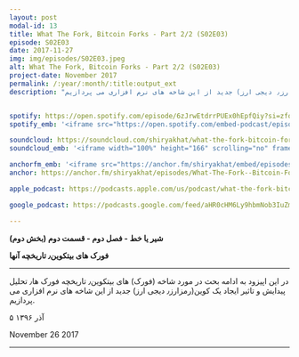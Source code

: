 ```yaml
---
layout: post
modal-id: 13
title: What The Fork, Bitcoin Forks - Part 2/2 (S02E03)
episode: S02E03
date: 2017-11-27
img: img/episodes/S02E03.jpeg
alt: What The Fork, Bitcoin Forks - Part 2/2 (S02E03)
project-date: November 2017
permalink: /:year/:month/:title:output_ext
description: "در این اپیزود به ادامه بحث در مورد شاخه (فورک) های بیتکوین٫ تاریخچه فورک ها٫ تحلیل پیدایش و تاثیر ایجاد یک کوین(رمزارز٫ دیجی ارز) جدید از این شاخه های نرم افزاری می پردازیم."


spotify: https://open.spotify.com/episode/6zJrwEtdrrPUEx0hEpfQiy?si=zfq_quWLT6eWqaBB-aQeig
spotify_emb: '<iframe src="https://open.spotify.com/embed-podcast/episode/6zJrwEtdrrPUEx0hEpfQiy" width="100%" height="232" frameborder="0" allowtransparency="true" allow="encrypted-media"></iframe>'

soundcloud: https://soundcloud.com/shiryakhat/what-the-fork-bitcoin-forks-part-22-episode-1012b
soundcloud_emb: '<iframe width="100%" height="166" scrolling="no" frameborder="no" allow="autoplay" src="https://w.soundcloud.com/player/?url=https%3A//api.soundcloud.com/tracks/368672942&color=%23ff5500&auto_play=false&hide_related=true&show_comments=true&show_user=true&show_reposts=false&show_teaser=true"></iframe><div style="font-size: 10px; color: #cccccc;line-break: anywhere;word-break: normal;overflow: hidden;white-space: nowrap;text-overflow: ellipsis; font-family: Interstate,Lucida Grande,Lucida Sans Unicode,Lucida Sans,Garuda,Verdana,Tahoma,sans-serif;font-weight: 100;"><a href="https://soundcloud.com/shiryakhat" title="Shir | Khat" target="_blank" style="color: #cccccc; text-decoration: none;">Shir | Khat</a> · <a href="https://soundcloud.com/shiryakhat/what-the-fork-bitcoin-forks-part-22-episode-1012b" title="What The Fork, Bitcoin Forks - Part 2/2 (S02E03)" target="_blank" style="color: #cccccc; text-decoration: none;">What The Fork, Bitcoin Forks - Part 2/2 (S02E03)</a></div>'

anchorfm_emb: '<iframe src="https://anchor.fm/shiryakhat/embed/episodes/What-The-Fork--Bitcoin-Forks---Part-22-S02E03-e9idg4" width="100%" frameborder="0" scrolling="no"></iframe>'
anchor: https://anchor.fm/shiryakhat/episodes/What-The-Fork--Bitcoin-Forks---Part-22-S02E03-e9idg4

apple_podcast: https://podcasts.apple.com/us/podcast/what-the-fork-bitcoin-forks-part-2-2-s02e03/id1221206951?i=1000397178516

google_podcast: https://podcasts.google.com/feed/aHR0cHM6Ly9hbmNob3IuZm0vcy8xMWFhODUzYy9wb2RjYXN0L3Jzcw/episode/dGFnOnNvdW5kY2xvdWQsMjAxMDp0cmFja3MvMzY4NjcyOTQy?ved=0CBMQzsICahcKEwiw46XZ-NXpAhUAAAAAHQAAAAAQAQ

---
```


**شیر یا خط -  فصل دوم - قسمت دوم (بخش دوم)**

**فورک های بیتکوین٫ تاریخچه آنها**

------------------------------------------------------------------------------------

در این اپیزود به ادامه بحث در مورد شاخه (فورک) های بیتکوین٫ تاریخچه فورک ها٫ تحلیل پیدایش و تاثیر ایجاد یک کوین(رمزارز٫ دیجی ارز) جدید از این شاخه های نرم افزاری می پردازیم.

۵ آذر ۱۳۹۶

November 26 2017

-----------------------------------------------------------------------
